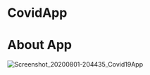 # CovidApp


# About App

![Screenshot_20200801-204435_Covid19App](https://user-images.githubusercontent.com/68914325/89107752-d3cfee80-d43b-11ea-80e8-ac00913be514.jpg)
